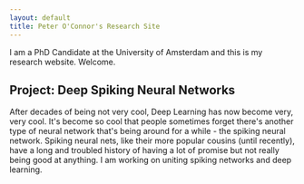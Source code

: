 ```yaml
---
layout: default
title: Peter O'Connor's Research Site
---
```



I am a PhD Candidate at the University of Amsterdam and this is my research website.  Welcome.

## Project: Deep Spiking Neural Networks

After decades of being not very cool, Deep Learning has now become very, very cool.  It's become so cool that people sometimes forget there's another type of neural network that's being around for a while - the spiking neural network.  Spiking neural nets, like their more popular cousins (until recently), have a long and troubled history of having a lot of promise but not really being good at anything.  I am working on uniting spiking networks and deep learning.
